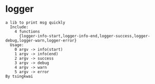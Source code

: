 logger
=========
    a lib to print msg quickly
      Include:
        4 functions
          {logger-info-start,logger-info-end,logger-success,logger-debug,logger-warn,logger-error}
      Usage:
        0 argv -> info(start)
        1 argv -> info(end)
        2 argv -> success
        3 argv -> debug
        4 argv -> warn
        5 argv -> error
    By tsingkwai
